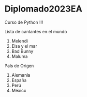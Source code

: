 # Diplomado2023EA
Curso de Python !!!


Lista de cantantes en el mundo
1. Melendi
2. Elsa y el mar
3. Bad Bunny
4. Maluma


País de Origen
1. Alemania
2. España
3. Perú
4. México
